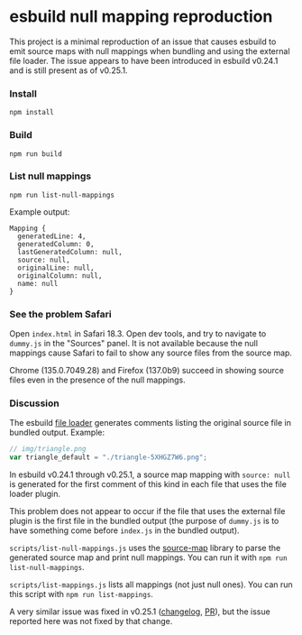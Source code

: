 # esbuild null mapping reproduction

This project is a minimal reproduction of an issue that causes esbuild to emit source maps with null mappings when bundling and using the external file loader. The issue appears to have been introduced in esbuild v0.24.1 and is still present as of v0.25.1.

### Install

```
npm install
```

### Build

```
npm run build
```

### List null mappings

```
npm run list-null-mappings
```

Example output:
```
Mapping {
  generatedLine: 4,
  generatedColumn: 0,
  lastGeneratedColumn: null,
  source: null,
  originalLine: null,
  originalColumn: null,
  name: null
}
```

### See the problem Safari

Open `index.html` in Safari 18.3. Open dev tools, and try to navigate to `dummy.js` in the "Sources" panel. It is not available because the null mappings cause Safari to fail to show any source files from the source map.

Chrome (135.0.7049.28) and Firefox (137.0b9) succeed in showing source files even in the presence of the null mappings.

### Discussion

The esbuild [file loader](https://esbuild.github.io/content-types/#external-file) generates comments listing the original source file in bundled output. Example:

```js
// img/triangle.png
var triangle_default = "./triangle-5XHGZ7W6.png";
```

In esbuild v0.24.1 through v0.25.1, a source map mapping with `source: null` is generated for the first comment of this kind in each file that uses the file loader plugin.

This problem does not appear to occur if the file that uses the external file plugin is the first file in the bundled output (the purpose of `dummy.js` is to have something come before `index.js` in the bundled output).

`scripts/list-null-mappings.js` uses the [source-map](https://github.com/mozilla/source-map) library to parse the generated source map and print null mappings. You can run it with `npm run list-null-mappings`.

`scripts/list-mappings.js` lists all mappings (not just null ones). You can run this script with `npm run list-mappings`.

A very similar issue was fixed in v0.25.1 ([changelog](https://github.com/evanw/esbuild/blob/main/CHANGELOG.md#0251), [PR](https://github.com/evanw/esbuild/pull/4082)), but the issue reported here was not fixed by that change.
